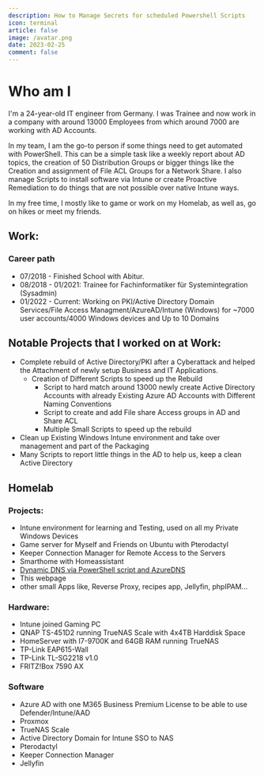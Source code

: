 ```yaml
---
description: How to Manage Secrets for scheduled Powershell Scripts
icon: terminal
article: false
image: /avatar.png
date: 2023-02-25
comment: false
---
```


# Who am I

I'm a 24-year-old IT engineer from Germany.
I was Trainee and now work in a company with around 13000 Employees from which around 7000 are working with AD Accounts.

In my team, I am the go-to person if some things need to get automated with PowerShell. This can be a simple task like a weekly report about AD topics, the creation of 50 Distribution Groups or bigger things like the Creation and assignment of File ACL Groups for a Network Share. I also manage Scripts to install software via Intune or create Proactive Remediation to do things that are not possible over native Intune ways.

In my free time, I mostly like to game or work on my Homelab, as well as, go on hikes or meet my friends.

## Work:

### Career path

- 07/2018 - Finished School with Abitur.
- 08/2018 - 01/2021: Trainee for Fachinformatiker für Systemintegration (Sysadmin)
- 01/2022 - Current: Working on PKI/Active Directory Domain Services/File Access Managment/AzureAD/Intune (Windows) for ~7000 user accounts/4000 Windows devices and Up to 10 Domains

## Notable Projects that I worked on at Work:

- Complete rebuild of Active Directory/PKI after a Cyberattack and helped the Attachment of newly setup Business and IT Applications.
  - Creation of Different Scripts to speed up the Rebuild
    - Script to hard match around 13000 newly create Active Directory Accounts with already Existing Azure AD Accounts with Different Naming Conventions
    - Script to create and add File share Access groups in AD and Share ACL
    - Multiple Small Scripts to speed up the rebuild
- Clean up Existing Windows Intune environment and take over management and part of the Packaging
- Many Scripts to report little things in the AD to help us, keep a clean Active Directory

## Homelab

### Projects:

- Intune environment for learning and Testing, used on all my Private Windows Devices
- Game server for Myself and Friends on Ubuntu with Pterodactyl
- Keeper Connection Manager for Remote Access to the Servers
- Smarthome with Homeassistant
- [Dynamic DNS via PowerShell script and AzureDNS](/article/powershell/dynamicazuredns.html)
- This webpage
- other small Apps like, Reverse Proxy, recipes app, Jellyfin, phpIPAM...

### Hardware:

- Intune joined Gaming PC
- QNAP TS-451D2 running TrueNAS Scale with 4x4TB Harddisk Space
- HomeServer with I7-9700K and 64GB RAM running TrueNAS
- TP-Link EAP615-Wall
- TP-Link TL-SG2218 v1.0
- FRITZ!Box 7590 AX

### Software

- Azure AD with one M365 Business Premium License to be able to use Defender/Intune/AAD
- Proxmox
- TrueNAS Scale
- Active Directory Domain for Intune SSO to NAS
- Pterodactyl
- Keeper Connection Manager
- Jellyfin
